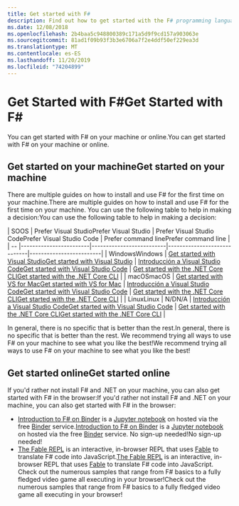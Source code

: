 ```yaml
---
title: Get started with F#
description: Find out how to get started with the F# programming language.
ms.date: 12/08/2018
ms.openlocfilehash: 2b4baa5c948800389c171a5d9f9cd157a903063e
ms.sourcegitcommit: 81ad1f09b93f3b3e6706a7f2e4ddf50ef229ea3d
ms.translationtype: MT
ms.contentlocale: es-ES
ms.lasthandoff: 11/20/2019
ms.locfileid: "74204899"
---
```

# <a name="get-started-with-f"></a><span data-ttu-id="130f8-103">Get Started with F\#</span><span class="sxs-lookup"><span data-stu-id="130f8-103">Get Started with F\#</span></span>

<span data-ttu-id="130f8-104">You can get started with F# on your machine or online.</span><span class="sxs-lookup"><span data-stu-id="130f8-104">You can get started with F# on your machine or online.</span></span>

## <a name="get-started-on-your-machine"></a><span data-ttu-id="130f8-105">Get started on your machine</span><span class="sxs-lookup"><span data-stu-id="130f8-105">Get started on your machine</span></span>

<span data-ttu-id="130f8-106">There are multiple guides on how to install and use F# for the first time on your machine.</span><span class="sxs-lookup"><span data-stu-id="130f8-106">There are multiple guides on how to install and use F# for the first time on your machine.</span></span>  <span data-ttu-id="130f8-107">You can use the following table to help in making a decision:</span><span class="sxs-lookup"><span data-stu-id="130f8-107">You can use the following table to help in making a decision:</span></span>

| <span data-ttu-id="130f8-108">SO</span><span class="sxs-lookup"><span data-stu-id="130f8-108">OS</span></span> | <span data-ttu-id="130f8-109">Prefer Visual Studio</span><span class="sxs-lookup"><span data-stu-id="130f8-109">Prefer Visual Studio</span></span> | <span data-ttu-id="130f8-110">Prefer Visual Studio Code</span><span class="sxs-lookup"><span data-stu-id="130f8-110">Prefer Visual Studio Code</span></span> | <span data-ttu-id="130f8-111">Prefer command line</span><span class="sxs-lookup"><span data-stu-id="130f8-111">Prefer command line</span></span> |
| -- |------------------------|--------------------------|-----------------------------|-------------------------|
| <span data-ttu-id="130f8-112">Windows</span><span class="sxs-lookup"><span data-stu-id="130f8-112">Windows</span></span> | [<span data-ttu-id="130f8-113">Get started with Visual Studio</span><span class="sxs-lookup"><span data-stu-id="130f8-113">Get started with Visual Studio</span></span>](get-started-visual-studio.md) | [<span data-ttu-id="130f8-114">Introducción a Visual Studio Code</span><span class="sxs-lookup"><span data-stu-id="130f8-114">Get started with Visual Studio Code</span></span>](get-started-vscode.md) | [<span data-ttu-id="130f8-115">Get started with the .NET Core CLI</span><span class="sxs-lookup"><span data-stu-id="130f8-115">Get started with the .NET Core CLI</span></span>](get-started-command-line.md) |
| <span data-ttu-id="130f8-116">macOS</span><span class="sxs-lookup"><span data-stu-id="130f8-116">macOS</span></span> | [<span data-ttu-id="130f8-117">Get started with VS for Mac</span><span class="sxs-lookup"><span data-stu-id="130f8-117">Get started with VS for Mac</span></span>](get-started-with-visual-studio-for-mac.md) | [<span data-ttu-id="130f8-118">Introducción a Visual Studio Code</span><span class="sxs-lookup"><span data-stu-id="130f8-118">Get started with Visual Studio Code</span></span>](get-started-vscode.md) | [<span data-ttu-id="130f8-119">Get started with the .NET Core CLI</span><span class="sxs-lookup"><span data-stu-id="130f8-119">Get started with the .NET Core CLI</span></span>](get-started-command-line.md) |
| <span data-ttu-id="130f8-120">Linux</span><span class="sxs-lookup"><span data-stu-id="130f8-120">Linux</span></span> | <span data-ttu-id="130f8-121">N/D</span><span class="sxs-lookup"><span data-stu-id="130f8-121">N/A</span></span> | [<span data-ttu-id="130f8-122">Introducción a Visual Studio Code</span><span class="sxs-lookup"><span data-stu-id="130f8-122">Get started with Visual Studio Code</span></span>](get-started-vscode.md) | [<span data-ttu-id="130f8-123">Get started with the .NET Core CLI</span><span class="sxs-lookup"><span data-stu-id="130f8-123">Get started with the .NET Core CLI</span></span>](get-started-command-line.md) |

<span data-ttu-id="130f8-124">In general, there is no specific that is better than the rest.</span><span class="sxs-lookup"><span data-stu-id="130f8-124">In general, there is no specific that is better than the rest.</span></span> <span data-ttu-id="130f8-125">We recommend trying all ways to use F# on your machine to see what you like the best!</span><span class="sxs-lookup"><span data-stu-id="130f8-125">We recommend trying all ways to use F# on your machine to see what you like the best!</span></span>

## <a name="get-started-online"></a><span data-ttu-id="130f8-126">Get started online</span><span class="sxs-lookup"><span data-stu-id="130f8-126">Get started online</span></span>

<span data-ttu-id="130f8-127">If you'd rather not install F# and .NET on your machine, you can also get started with F# in the browser:</span><span class="sxs-lookup"><span data-stu-id="130f8-127">If you'd rather not install F# and .NET on your machine, you can also get started with F# in the browser:</span></span>

* <span data-ttu-id="130f8-128">[Introduction to F# on Binder](https://mybinder.org/v2/gh/dotnet/try/master?urlpath=lab) is a [Jupyter notebook](https://jupyter.org/) on hosted via the free [Binder](https://mybinder.org/) service.</span><span class="sxs-lookup"><span data-stu-id="130f8-128">[Introduction to F# on Binder](https://mybinder.org/v2/gh/dotnet/try/master?urlpath=lab) is a [Jupyter notebook](https://jupyter.org/) on hosted via the free [Binder](https://mybinder.org/) service.</span></span> <span data-ttu-id="130f8-129">No sign-up needed!</span><span class="sxs-lookup"><span data-stu-id="130f8-129">No sign-up needed!</span></span>
* <span data-ttu-id="130f8-130">[The Fable REPL](https://fable.io/repl/) is an interactive, in-browser REPL that uses [Fable](https://fable.io/) to translate F# code into JavaScript.</span><span class="sxs-lookup"><span data-stu-id="130f8-130">[The Fable REPL](https://fable.io/repl/) is an interactive, in-browser REPL that uses [Fable](https://fable.io/) to translate F# code into JavaScript.</span></span> <span data-ttu-id="130f8-131">Check out the numerous samples that range from F# basics to a fully fledged video game all executing in your browser!</span><span class="sxs-lookup"><span data-stu-id="130f8-131">Check out the numerous samples that range from F# basics to a fully fledged video game all executing in your browser!</span></span>
